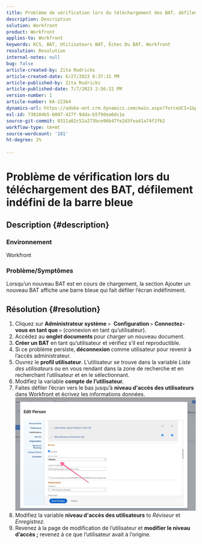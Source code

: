 ```yaml
---
title: Problème de vérification lors du téléchargement des BAT, défilement indéfini de la barre bleue
description: Description
solution: Workfront
product: Workfront
applies-to: Workfront
keywords: KCS, BAT, Utilisateurs BAT, Échec Du BAT, Workfront
resolution: Resolution
internal-notes: null
bug: false
article-created-by: Zita Rodricks
article-created-date: 6/27/2023 6:37:31 PM
article-published-by: Zita Rodricks
article-published-date: 7/7/2023 2:56:22 PM
version-number: 1
article-number: KA-22364
dynamics-url: https://adobe-ent.crm.dynamics.com/main.aspx?forceUCI=1&pagetype=entityrecord&etn=knowledgearticle&id=7033e4a7-1915-ee11-8f6e-6045bd0061cb
exl-id: 738104b5-6007-427f-9dda-b5f9dea6dc1e
source-git-commit: 0311a02c52a273bce96b47fe2d3fea41a74f2fb2
workflow-type: tm+mt
source-wordcount: '181'
ht-degree: 2%

---
```


# Problème de vérification lors du téléchargement des BAT, défilement indéfini de la barre bleue

## Description {#description}


### Environnement

Workfront

### Problème/Symptômes

Lorsqu’un nouveau BAT est en cours de chargement, la section Ajouter un nouveau BAT affiche une barre bleue qui fait défiler l’écran indéfiniment.


## Résolution {#resolution}


1. Cliquez sur <b>Administrateur système</b> `>`  <b>Configuration </b>`>` <b>Connectez-vous en tant que </b>`>`  (connexion en tant qu’utilisateur).
2. Accédez au <b>onglet documents </b>pour charger un nouveau document.
3. <b>Créer un BAT</b> en tant qu’utilisateur et vérifiez s’il est reproductible.
4. Si ce problème persiste,<b> déconnexion </b>comme utilisateur pour revenir à l’accès administrateur.
5. Ouvrez le <b>profil utilisateur</b>. L’utilisateur se trouve dans la variable *Liste des utilisateurs* ou en vous rendant dans la zone de recherche et en recherchant l’utilisateur et en le sélectionnant.
6. Modifiez la variable <b>compte de l’utilisateur.</b>
7. Faites défiler l’écran vers le bas jusqu’à <b>niveau d&#39;accès des utilisateurs</b> dans Workfront et écrivez les informations données. <b>![](assets/793b8303-2615-ee11-8f6e-6045bd0061cb.png)</b>
8. Modifiez la variable <b>niveau d&#39;accès des utilisateurs</b> to *Réviseur* et *Enregistrez.*
9. Revenez à la page de modification de l’utilisateur et <b>modifier le niveau d’accès ;</b> revenez à ce que l’utilisateur avait à l’origine.
